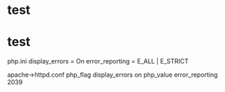 # test
# test
php.ini  display_errors = On 
		 error_reporting = E_ALL | E_STRICT


apache->httpd.conf
		 php_flag display_errors on
		 php_value error_reporting 2039    